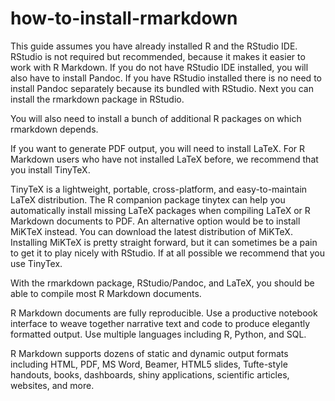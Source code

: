 # how-to-install-rmarkdown

This guide assumes you have already installed R and the RStudio IDE. RStudio is not required but recommended, because it makes it easier to work with R Markdown. If you do not have RStudio IDE installed, you will also have to install Pandoc. If you have RStudio installed there is no need to install Pandoc separately because its bundled with RStudio. Next you can install the rmarkdown package in RStudio.

You will also need to install a bunch of additional R packages on which rmarkdown depends.

If you want to generate PDF output, you will need to install LaTeX. For R Markdown users who have not installed LaTeX before, we recommend that you install TinyTeX. 

TinyTeX is a lightweight, portable, cross-platform, and easy-to-maintain LaTeX distribution. The R companion package tinytex can help you automatically install missing LaTeX packages when compiling LaTeX or R Markdown documents to PDF. An alternative option would be to install MiKTeX instead. You can download the latest distribution of MiKTeX. Installing MiKTeX is pretty straight forward, but it can sometimes be a pain to get it to play nicely with RStudio. If at all possible we recommend that you use TinyTex.

With the rmarkdown package, RStudio/Pandoc, and LaTeX, you should be able to compile most R Markdown documents.

R Markdown documents are fully reproducible. Use a productive notebook interface to weave together narrative text and code to produce elegantly formatted output. Use multiple languages including R, Python, and SQL.

R Markdown supports dozens of static and dynamic output formats including HTML, PDF, MS Word, Beamer, HTML5 slides, Tufte-style handouts, books, dashboards, shiny applications, scientific articles, websites, and more.

